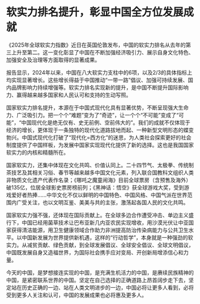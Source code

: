 # 软实力排名提升，彰显中国全方位发展成就

《2025年全球软实力指数》近日在英国伦敦发布，中国的软实力排名从去年的第三上升至第二。这一变化彰显了中国在不断加强经济吸引力、展示自身文化特色、加强安全及治理等方面取得的显著成果。

报告显示，2024年以来，中国在八大软实力支柱中的6项，以及2/3的具体指标上均实现显著增长。这些增长得益于中国推动“一带一路”倡议、加强可持续发展、国内品牌影响力持续增强等。软实力排名实现新的提升，是中国不断提升国际影响力、赢得越来越多国家和人民认可和支持的生动写照。

国家软实力排名提升，本源在于中国式现代化具有显著优势，不断呈现强大生命力、广泛吸引力。把一个个“难题”变为了“奇迹”，让一个个“不可能”变成了“可能”，“中国现代化是绝无仅有、史无前例、空前伟大的”。我们的成就不仅体现于经济的增长，更体现于一条独特的现代化道路拔地而起、一种新型文明形态的蝶变勃兴。中国式现代化打破了“现代化=西方化”的迷思，为人类社会探索更好的社会制度提供了中国样板，为发展中国家实现现代化提供了新的选择。这也是我国国家软实力的内核和精髓所在。

国家软实力，还集中体现在‌文化共鸣、价值认同上。二十四节气、太极拳、传统制茶技艺及其相关习俗、春节等越来越多中国文化元素，列入联合国教科文组织人类非物质文化遗产代表作名录；《哪吒之魔童闹海》目前全球票房（含预售及海外）破135亿，位居全球影史票房榜前列；《黑神话：悟空》获全球游戏大奖，受到游戏爱好者热捧……中华文化不仅以鲜明的中国特色、中国风格、中国气派在世界范围内广受关注，也以文明互鉴、美美与共的主张，激荡起各国人民的文化共鸣。

国家软实力强不强，还体现在国际贡献上。在全球多边合作遭受冲击、单边主义盛行下，中国已经用菌草技术让巴布亚新几内亚农民实现增收，用沙漠光伏让中亚国家获得清洁能源，用卫生健康领域合作助力非洲提高防治传染病能力与公共卫生水平。以中国新发展为世界提供新机遇，这样的“行动哲学”，本身就是一种强劲的软实力。从减贫贡献、绿色贡献，到全球发展倡议、全球安全倡议、全球文明倡议，中国既发展自身又造福世界，为国际社会携手应对变局、开创新局增添信心和力量。

今天的中国，是梦想接连实现的中国，是充满生机活力的中国，是赓续民族精神的中国，是紧密联系世界的中国。坚定在自己选择的正确道路上昂首阔步走下去，坚定站在历史正确的一边、站在人类文明进步的一边，中国必将让更多人看到，必将受到更多人关注和认可，中国的发展成果也必将惠及更多人。
